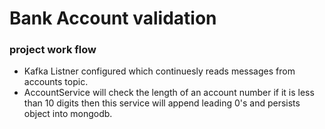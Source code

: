 # Bank Account validation 

### project work flow
- Kafka Listner configured which continuesly reads messages from accounts topic.
- AccountService will check the length of an account number if it is less than 10 digits then this service will append leading 0's and persists object into mongodb.


